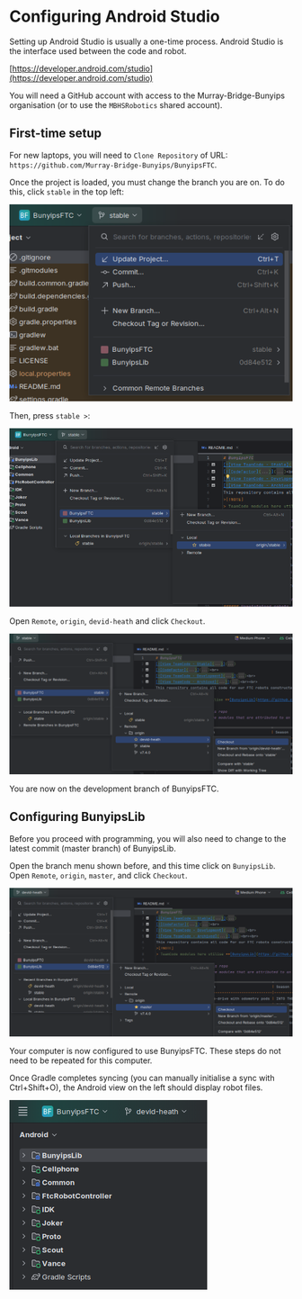 # Configuring Android Studio
Setting up Android Studio is usually a one-time process. Android Studio is the interface used between the code and robot.

[https://developer.android.com/studio](https://developer.android.com/studio)

You will need a GitHub account with access to the Murray-Bridge-Bunyips organisation (or to use the `MBHSRobotics` shared account).

## First-time setup
For new laptops, you will need to `Clone Repository` of URL: `https://github.com/Murray-Bridge-Bunyips/BunyipsFTC`.

Once the project is loaded, you must change the branch you are on. To do this, click `stable` in the top left:

![](./stable.png)

Then, press `stable >`:

![](./stable2.png)

Open `Remote`, `origin`, `devid-heath` and click `Checkout`.

![](./devid.png)

You are now on the development branch of BunyipsFTC.

## Configuring BunyipsLib
Before you proceed with programming, you will also need to change to the latest commit (master branch) of BunyipsLib.

Open the branch menu shown before, and this time click on `BunyipsLib`. Open `Remote`, `origin`, `master`, and click `Checkout`.

![](./bunyipslib.png)

Your computer is now configured to use BunyipsFTC. These steps do not need to be repeated for this computer.

Once Gradle completes syncing (you can manually initialise a sync with Ctrl+Shift+O), the Android view on the left should display robot files.

![](./done.png)